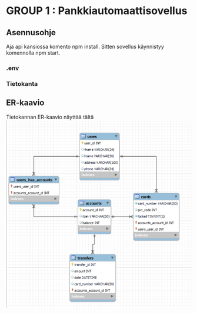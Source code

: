 # GROUP 1 : Pankkiautomaattisovellus

## Asennusohje
Aja api kansiossa komento npm install. Sitten sovellus käynnistyy komennolla npm start.

### .env

### Tietokanta

## ER-kaavio
Tietokannan ER-kaavio näyttää tältä <img src="documents/er-kaavio.png">